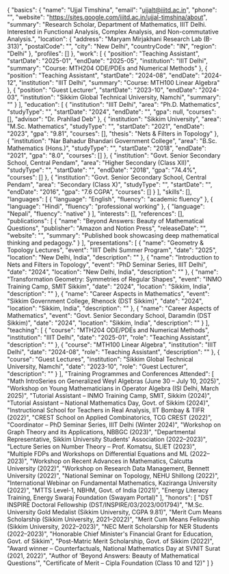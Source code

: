 {
  "basics": {
    "name": "Ujjal Timshina",
    "email": "ujjalt@iiitd.ac.in",
    "phone": "",
    "website": "https://sites.google.com/iiitd.ac.in/ujjal-timshina/about",
    "summary": "Research Scholar, Department of Mathematics, IIIT Delhi. Interested in Functional Analysis, Complex Analysis, and Non-commutative Analysis.",
    "location": {
      "address": "Maryam Mirjakhani Research Lab (B-313)",
      "postalCode": "",
      "city": "New Delhi",
      "countryCode": "IN",
      "region": "Delhi"
    },
    "profiles": []
  },
  "work": [
    {
      "position": "Teaching Assistant",
      "startDate": "2025-01",
      "endDate": "2025-05",
      "institution": "IIIT Delhi",
      "summary": "Course: MTH204 ODE/PDEs and Numerical Methods"
    },
    {
      "position": "Teaching Assistant",
      "startDate": "2024-08",
      "endDate": "2024-12",
      "institution": "IIIT Delhi",
      "summary": "Course: MTH100 Linear Algebra"
    },
    {
      "position": "Guest Lecturer",
      "startDate": "2023-10",
      "endDate": "2024-03",
      "institution": "Sikkim Global Technical University, Namchi",
      "summary": ""
    }
  ],
  "education": [
    {
      "institution": "IIIT Delhi",
      "area": "Ph.D. Mathematics",
      "studyType": "",
      "startDate": "2024",
      "endDate": "",
      "gpa": null,
      "courses": [],
      "advisor": "Dr. Prahllad Deb"
    },
    {
      "institution": "Sikkim University",
      "area": "M.Sc. Mathematics",
      "studyType": "",
      "startDate": "2021",
      "endDate": "2023",
      "gpa": "9.81",
      "courses": [],
      "thesis": "Nets & Filters in Topology"
    },
    {
      "institution": "Nar Bahadur Bhandari Government College",
      "area": "B.Sc. Mathematics (Hons.)",
      "studyType": "",
      "startDate": "2018",
      "endDate": "2021",
      "gpa": "8.0",
      "courses": []
    },
    {
      "institution": "Govt. Senior Secondary School, Central Pendam",
      "area": "Higher Secondary (Class XII)",
      "studyType": "",
      "startDate": "",
      "endDate": "2018",
      "gpa": "74.4%",
      "courses": []
    },
    {
      "institution": "Govt. Senior Secondary School, Central Pendam",
      "area": "Secondary (Class X)",
      "studyType": "",
      "startDate": "",
      "endDate": "2016",
      "gpa": "7.6 CGPA",
      "courses": []
    }
  ],
  "skills": [],
  "languages": [
    { "language": "English", "fluency": "academic fluency" },
    { "language": "Hindi", "fluency": "professional working" },
    { "language": "Nepali", "fluency": "native" }
  ],
  "interests": [],
  "references": [],
  "publications": [
    {
      "name": "Beyond Answers: Beauty of Mathematical Questions",
      "publisher": "Amazon and Notion Press",
      "releaseDate": "",
      "website": "",
      "summary": "Published book showcasing deep mathematical thinking and pedagogy."
    }
  ],
  "presentations": [
    {
      "name": "Geometry & Topology Lectures",
      "event": "IIIT Delhi Summer Program",
      "date": "2025",
      "location": "New Delhi, India",
      "description": ""
    },
    {
      "name": "Introduction to Nets and Filters in Topology",
      "event": "PhD Seminar Series, IIIT Delhi",
      "date": "2024",
      "location": "New Delhi, India",
      "description": ""
    },
    {
      "name": "Transformation Geometry: Symmetries of Regular Shapes",
      "event": "INMO Training Camp, SMIT Sikkim",
      "date": "2024",
      "location": "Sikkim, India",
      "description": ""
    },
    {
      "name": "Career Aspects in Mathematics",
      "event": "Sikkim Government College, Rhenock (DST Sikkim)",
      "date": "2024",
      "location": "Sikkim, India",
      "description": ""
    },
    {
      "name": "Career Aspects of Mathematics",
      "event": "Govt. Senior Secondary School, Daramdin (DST Sikkim)",
      "date": "2024",
      "location": "Sikkim, India",
      "description": ""
    }
  ],
  "teaching": [
    {
      "course": "MTH204 ODE/PDEs and Numerical Methods",
      "institution": "IIIT Delhi",
      "date": "2025-01",
      "role": "Teaching Assistant",
      "description": ""
    },
    {
      "course": "MTH100 Linear Algebra",
      "institution": "IIIT Delhi",
      "date": "2024-08",
      "role": "Teaching Assistant",
      "description": ""
    },
    {
      "course": "Guest Lectures",
      "institution": "Sikkim Global Technical University, Namchi",
      "date": "2023-10",
      "role": "Guest Lecturer",
      "description": ""
    }
  ],
  "Training Programmes and Conferences Attended": [
    "Math IntroSeries on Generalized Weyl Algebras (June 30 – July 10, 2025)",
    "Workshop on Young Mathematicians in Operator Algebra (ISI Delhi, March 2025)",
    "Tutorial Assistant – INMO Training Camp, SMIT, Sikkim (2024)",
    "Tutorial Assistant – National Mathematics Day, Govt. of Sikkim (2024)",
    "Instructional School for Teachers in Real Analysis, IIT Bombay & TIFR (2022)",
    "CREST School on Applied Combinatorics, TCG CREST (2022)",
    "Coordinator – PhD Seminar Series, IIIT Delhi (Winter 2024)",
    "Workshop on Graph Theory and its Applications, NBBGC (2023)",
    "Departmental Representative, Sikkim University Students' Association (2022–2023)",
    "Lecture Series on Number Theory – Prof. Komatsu, SLIET (2023)",
    "Multiple FDPs and Workshops on Differential Equations and ML (2022–2023)",
    "Workshop on Recent Advances in Mathematics, Calcutta University (2022)",
    "Workshop on Research Data Management, Bennett University (2022)",
    "National Seminar on Topology, NEHU Shillong (2022)",
    "International Webinar on Fundamental Mathematics, Kaziranga University (2022)",
    "MTTS Level-1, NBHM, Govt. of India (2021)",
    "Energy Literacy Training, Energy Swaraj Foundation (Swayam Portal)"
  ],
  "honors": [
    "DST INSPIRE Doctoral Fellowship (DST/INSPIRE/03/2023/001794)",
    "M.Sc. University Gold Medalist (Sikkim University, CGPA 9.81)",
    "Merit Cum Means Scholarship (Sikkim University, 2021–2022)",
    "Merit Cum Means Fellowship (Sikkim University, 2022–2023)",
    "NEC Merit Scholarship for NER Students (2022–2023)",
    "Honorable Chief Minister's Financial Grant for Education, Govt. of Sikkim",
    "Post-Matric Merit Scholarship, Govt. of Sikkim (2022)",
    "Award winner – Counterfactuals, National Mathematics Day at SVNIT Surat (2021, 2022)",
    "Author of 'Beyond Answers: Beauty of Mathematical Questions'",
    "Certificate of Merit – Cipla Foundation (Class 10 and 12)"
  ]
}
